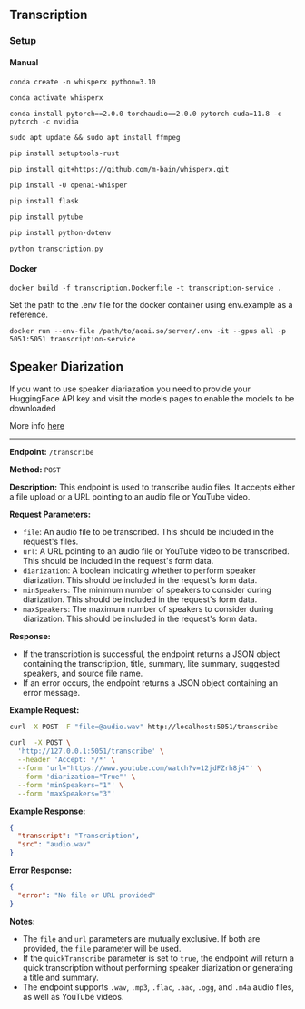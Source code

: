 ## Transcription

### Setup

#### Manual

`conda create -n whisperx python=3.10`

`conda activate whisperx`

`conda install pytorch==2.0.0 torchaudio==2.0.0 pytorch-cuda=11.8 -c pytorch -c nvidia`

`sudo apt update && sudo apt install ffmpeg`

`pip install setuptools-rust`

`pip install git+https://github.com/m-bain/whisperx.git`

`pip install -U openai-whisper`

`pip install flask`

`pip install pytube`

`pip install python-dotenv`

`python transcription.py`

#### Docker

`docker build -f transcription.Dockerfile -t transcription-service .`

Set the path to the .env file for the docker container using env.example as a reference.

`docker run --env-file /path/to/acai.so/server/.env -it --gpus all -p 5051:5051 transcription-service`

## Speaker Diarization

If you want to use speaker diariazation you need to provide your HuggingFace API key and visit the models pages to enable the models to be downloaded

More info [here](https://github.com/m-bain/whisperX?tab=readme-ov-file#speaker-diarization)

---

**Endpoint:** `/transcribe`

**Method:** `POST`

**Description:** This endpoint is used to transcribe audio files. It accepts either a file upload or a URL pointing to an audio file or YouTube video.

**Request Parameters:**

- `file`: An audio file to be transcribed. This should be included in the request's files.
- `url`: A URL pointing to an audio file or YouTube video to be transcribed. This should be included in the request's form data.
- `diarization`: A boolean indicating whether to perform speaker diarization. This should be included in the request's form data.
- `minSpeakers`: The minimum number of speakers to consider during diarization. This should be included in the request's form data.
- `maxSpeakers`: The maximum number of speakers to consider during diarization. This should be included in the request's form data.

**Response:**

- If the transcription is successful, the endpoint returns a JSON object containing the transcription, title, summary, lite summary, suggested speakers, and source file name.
- If an error occurs, the endpoint returns a JSON object containing an error message.

**Example Request:**

```bash
curl -X POST -F "file=@audio.wav" http://localhost:5051/transcribe
```

```bash
curl  -X POST \
  'http://127.0.0.1:5051/transcribe' \
  --header 'Accept: */*' \
  --form 'url="https://www.youtube.com/watch?v=12jdFZrh8j4"' \
  --form 'diarization="True"' \
  --form 'minSpeakers="1"' \
  --form 'maxSpeakers="3"'
```

**Example Response:**

```json
{
  "transcript": "Transcription",
  "src": "audio.wav"
}
```

**Error Response:**

```json
{
  "error": "No file or URL provided"
}
```

**Notes:**

- The `file` and `url` parameters are mutually exclusive. If both are provided, the `file` parameter will be used.
- If the `quickTranscribe` parameter is set to `true`, the endpoint will return a quick transcription without performing speaker diarization or generating a title and summary.
- The endpoint supports `.wav`, `.mp3`, `.flac`, `.aac`, `.ogg`, and `.m4a` audio files, as well as YouTube videos.
